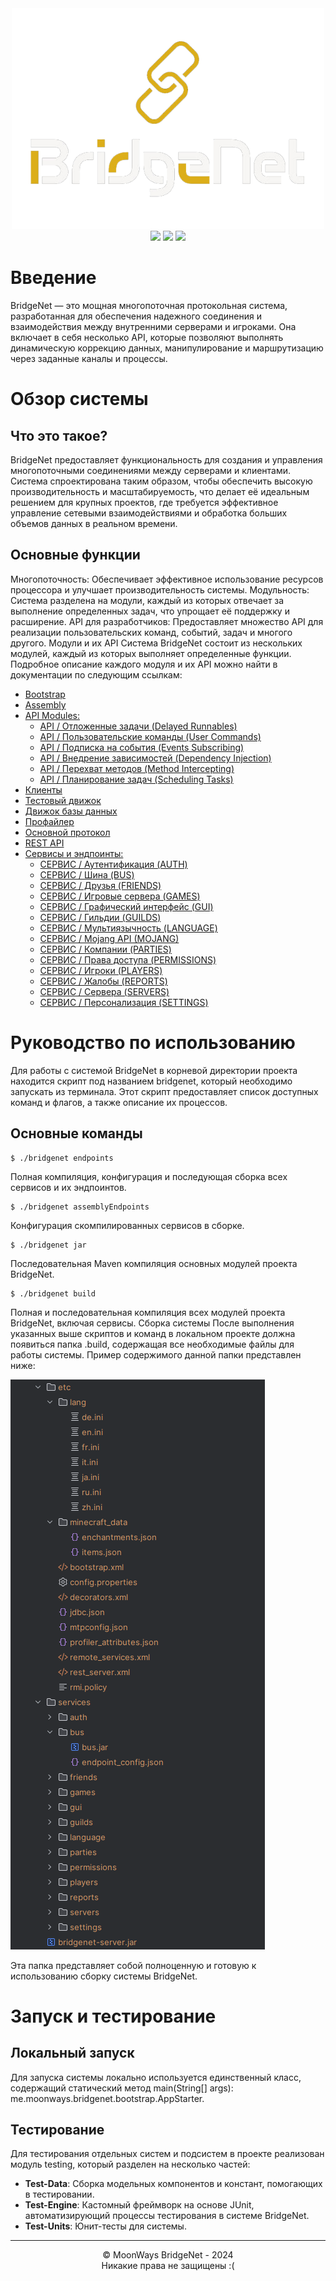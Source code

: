 <div align="center">
  <img src=".assets/logo.png" alt="Логотип BridgeNet" width="500"/>
  <br>
  <img src="https://img.shields.io/badge/language-Java-gold?style=flat" />
  <img src="https://img.shields.io/badge/release-v1.3-gold?style=flat" />
  <img src="https://img.shields.io/badge/dev_branch-development-gold?style=flat" />
</div>

# Введение

BridgeNet — это мощная многопоточная протокольная система, разработанная для обеспечения надежного соединения и взаимодействия между внутренними серверами и игроками. Она включает в себя несколько API, которые позволяют выполнять динамическую коррекцию данных, манипулирование и маршрутизацию через заданные каналы и процессы.

# Обзор системы

## Что это такое?

BridgeNet предоставляет функциональность для создания и управления многопоточными соединениями между серверами и клиентами. Система спроектирована таким образом, чтобы обеспечить высокую производительность и масштабируемость, что делает её идеальным решением для крупных проектов, где требуется эффективное управление сетевыми взаимодействиями и обработка больших объемов данных в реальном времени.

## Основные функции

Многопоточность: Обеспечивает эффективное использование ресурсов процессора и улучшает производительность системы.
Модульность: Система разделена на модули, каждый из которых отвечает за выполнение определенных задач, что упрощает её поддержку и расширение.
API для разработчиков: Предоставляет множество API для реализации пользовательских команд, событий, задач и многого другого.
Модули и их API
Система BridgeNet состоит из нескольких модулей, каждый из которых выполняет определенные функции. Подробное описание каждого модуля и их API можно найти в документации по следующим ссылкам:

* [Bootstrap](/.docs/bootstrap.md)
* [Assembly](/.docs/assembly.md)
* [API Modules:](/.docs/api.md)
  * [API / Отложенные задачи (Delayed Runnables)](/.docs/api/autorun-api.md)
  * [API / Пользовательские команды (User Commands)](/.docs/api/commands-api.md)
  * [API / Подписка на события (Events Subscribing)](/.docs/api/events-api.md)
  * [API / Внедрение зависимостей (Dependency Injection)](/.docs/api/inject-api.md)
  * [API / Перехват методов (Method Intercepting)](/.docs/api/proxy-api.md)
  * [API / Планирование задач (Scheduling Tasks)](/.docs/api/scheduler-api.md)
* [Клиенты](/.docs/clients.md)
* [Тестовый движок](/.docs/test-engine.md)
* [Движок базы данных](/.docs/jdbc.md)
* [Профайлер](/.docs/profiler.md)
* [Основной протокол](/.docs/mtp.md)
* [REST API](/.docs/rest.md)
* [Сервисы и эндпоинты:](/.docs/services.md)
  * [СЕРВИС / Аутентификация (AUTH)](/.docs/services/auth-endpoint.md)
  * [СЕРВИС / Шина (BUS)](/.docs/services/bus-endpoint.md)
  * [СЕРВИС / Друзья (FRIENDS)](/.docs/services/friends-endpoint.md)
  * [СЕРВИС / Игровые сервера (GAMES)](/.docs/services/games-endpoint.md)
  * [СЕРВИС / Графический интерфейс (GUI)](/.docs/services/gui-endpoint.md)
  * [СЕРВИС / Гильдии (GUILDS)](/.docs/services/guilds-endpoint.md)
  * [СЕРВИС / Мультиязычность (LANGUAGE)](/.docs/services/language-endpoint.md)
  * [СЕРВИС / Mojang API (MOJANG)](/.docs/services/mojang-endpoint.md)
  * [СЕРВИС / Компании (PARTIES)](/.docs/services/parties-endpoint.md)
  * [СЕРВИС / Права доступа (PERMISSIONS)](/.docs/services/permissions-endpoint.md)
  * [СЕРВИС / Игроки (PLAYERS)](/.docs/services/players-endpoint.md)
  * [СЕРВИС / Жалобы (REPORTS)](/.docs/services/reports-endpoint.md)
  * [СЕРВИС / Сервера (SERVERS)](/.docs/services/servers-endpoint.md)
  * [СЕРВИС / Персонализация (SETTINGS)](/.docs/services/settings-endpoint.md)

# Руководство по использованию

Для работы с системой BridgeNet в корневой директории проекта находится скрипт под названием bridgenet, который необходимо запускать из терминала. Этот скрипт предоставляет список доступных команд и флагов, а также описание их процессов.

## Основные команды

```shell
$ ./bridgenet endpoints
```

Полная компиляция, конфигурация и последующая сборка всех сервисов и их эндпоинтов.

```shell
$ ./bridgenet assemblyEndpoints
```

Конфигурация скомпилированных сервисов в сборке.

```shell
$ ./bridgenet jar
```

Последовательная Maven компиляция основных модулей проекта BridgeNet.

```shell
$ ./bridgenet build
```

Полная и последовательная компиляция всех модулей проекта BridgeNet, включая сервисы.
Сборка системы
После выполнения указанных выше скриптов и команд в локальном проекте должна появиться папка .build, содержащая все необходимые файлы для работы системы. Пример содержимого данной папки представлен ниже:

<img src=".assets/build_folder.png" alt="Содержимое папки сборки"/>

Эта папка представляет собой полноценную и готовую к использованию сборку системы BridgeNet.

# Запуск и тестирование

## Локальный запуск

Для запуска системы локально используется единственный класс, содержащий статический метод main(String[] args): me.moonways.bridgenet.bootstrap.AppStarter.

## Тестирование

Для тестирования отдельных систем и подсистем в проекте реализован модуль testing, который разделен на несколько частей:

* **Test-Data**: Сборка модельных компонентов и констант, помогающих в тестировании.
* **Test-Engine**: Кастомный фреймворк на основе JUnit, автоматизирующий процессы тестирования в системе BridgeNet.
* **Test-Units**: Юнит-тесты для системы.

---

<div align="center">
    © MoonWays BridgeNet - 2024
    <br>
    Никакие права не защищены :(
</div>